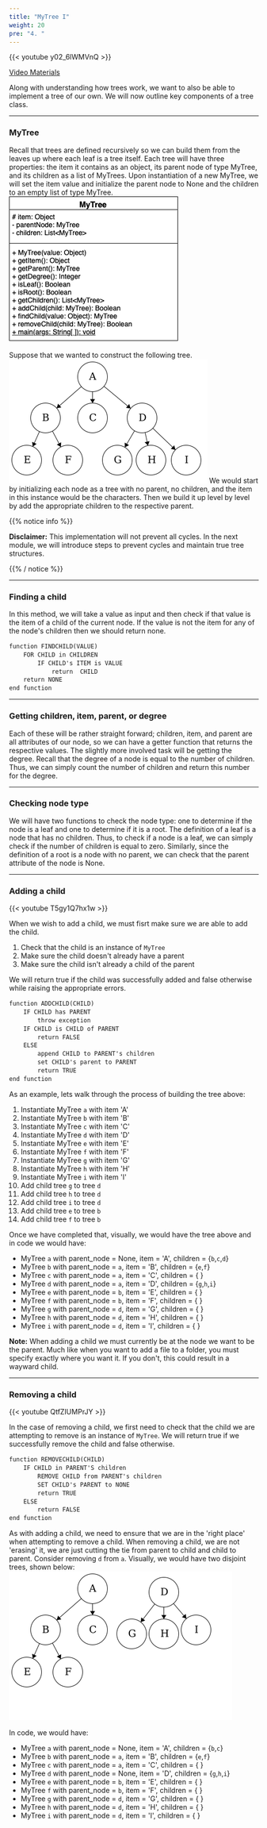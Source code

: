 ```yaml
---
title: "MyTree I"
weight: 20
pre: "4. "
---
```

{{< youtube y02_6lWMVnQ  >}}

[Video Materials](video)

Along with understanding how trees work, we want to also be able to implement a tree of our own. We will now outline key components of a tree class. 

---

### MyTree
Recall that trees are defined recursively so we can build them from the leaves up where each leaf is a tree itself. Each tree will have three properties: the item it contains as an object, its parent node of type MyTree, and its children as a list of MyTrees. Upon instantiation of a new MyTree, we will set the item value and initialize the parent node to None and the children to an empty list of type MyTree. 
![UML](/images/2/tree_uml.png)




Suppose that we wanted to construct the following tree.
![Tree](/images/2/2Tree_Implementation.png)
We would start by initializing each node as a tree with no parent, no children, and the item in this instance would be the characters. Then we build it up level by level by add the appropriate children to the respective parent.

{{% notice info %}}

**Disclaimer:** This implementation will not prevent all cycles. In the next module, we will introduce steps to prevent cycles and maintain true tree structures.

{{% / notice %}}

---

### Finding a child
In this method, we will take a value as input and then check if that value is the item of a child of the current node. If the value is not the item for any of the node's children then we should return none.  

```tex
function FINDCHILD(VALUE)
    FOR CHILD in CHILDREN
        IF CHILD's ITEM is VALUE
            return  CHILD
    return NONE
end function
```

---

### Getting  children, item, parent, or degree
Each of these will be rather straight forward; children, item, and parent are all attributes of our node, so we can have a getter function that returns the respective values. The slightly more involved task will be getting the degree. Recall that the degree of a node is equal to the number of children. Thus, we can simply count the number of children and return this number for the degree. 

---

### Checking node type
We will have two functions to check the node type: one to determine if the node is a leaf and one to determine if it is a root. The definition of a leaf is a node that has no children. Thus, to check if a node is a leaf, we can simply check if the number of children is equal to zero. Similarly, since the definition of a root is a node with no parent, we can check that the parent attribute of the node is None. 

---

### Adding a child 

{{< youtube T5gy1Q7hx1w  >}}

When we wish to add a child, we must fisrt make sure we are able to add the child. 

1. Check that the child is an instance of `MyTree`
1. Make sure the child doesn't already have a parent
1. Make sure the child isn't already a child of the parent 

We will return true if the child was successfully added and false otherwise while raising the appropriate errors. 

```tex
function ADDCHILD(CHILD)
    IF CHILD has PARENT
        throw exception
    IF CHILD is CHILD of PARENT
        return FALSE
    ELSE
        append CHILD to PARENT's children
        set CHILD's parent to PARENT
        return TRUE
end function
```

As an example, lets walk through the process of building the tree above: 

1. Instantiate MyTree `a` with item 'A'
1. Instantiate MyTree `b` with item 'B'
1. Instantiate MyTree `c` with item 'C'
1. Instantiate MyTree `d` with item 'D'
1. Instantiate MyTree `e` with item 'E'
1. Instantiate MyTree `f` with item 'F'
1. Instantiate MyTree `g` with item 'G'
1. Instantiate MyTree `h` with item 'H'
1. Instantiate MyTree `i` with item 'I'
1. Add child tree `g` to tree `d`
1. Add child tree `h` to tree `d`
1. Add child tree `i` to tree `d`
1. Add child tree `e` to tree `b`
1. Add child tree `f` to tree `b`

Once we have completed that, visually, we would have the tree above and in code we would have: 

- MyTree `a` with parent_node = None, item = 'A', children = {`b`,`c`,`d`}
- MyTree `b` with parent_node = `a`, item = 'B', children = {`e`,`f`}
- MyTree `c` with parent_node = `a`, item = 'C', children = \{ \}
- MyTree `d` with parent_node = `a`, item = 'D', children = {`g`,`h`,`i`}
- MyTree `e` with parent_node = `b`, item = 'E', children = \{ \}
- MyTree `f` with parent_node = `b`, item = 'F', children = \{ \}
- MyTree `g` with parent_node = `d`, item = 'G', children = \{ \}
- MyTree `h` with parent_node = `d`, item = 'H', children = \{ \}
- MyTree `i` with parent_node = `d`, item = 'I', children = \{ \}

**Note:** When adding a child we must currently be at the node we want to be the parent. Much like when you want to add a file to a folder, you must specify exactly where you want it. If you don't, this could result in a wayward child.

---

### Removing a child

{{< youtube QtfZIUMPrJY  >}}

In the case of removing a child, we first need to check that the child we are attempting to remove is an instance of `MyTree`. We will return true if we successfully remove the child and false otherwise. 

```tex
function REMOVECHILD(CHILD)
    IF CHILD in PARENT'S children
        REMOVE CHILD from PARENT's children
        SET CHILD's PARENT to NONE
        return TRUE
    ELSE
        return FALSE
end function
```

As with adding a child, we need to ensure that we are in the 'right place' when attempting to remove a child. When removing a child, we are not 'erasing' it, we are just cutting the tie from parent to child and child to parent. Consider removing `d` from `a`. Visually, we would have two disjoint trees, shown below:
![Tree 2](/images/2/2Tree_Implementation2.png)

In code, we would have: 

- MyTree `a` with parent_node = None, item = 'A', children = {`b`,`c`}
- MyTree `b` with parent_node = `a`, item = 'B', children = {`e`,`f`}
- MyTree `c` with parent_node = `a`, item = 'C', children = \{ \}
- MyTree `d` with parent_node = None, item = 'D', children = {`g`,`h`,`i`}
- MyTree `e` with parent_node = `b`, item = 'E', children = \{ \}
- MyTree `f` with parent_node = `b`, item = 'F', children = \{ \}
- MyTree `g` with parent_node = `d`, item = 'G', children = \{ \}
- MyTree `h` with parent_node = `d`, item = 'H', children = \{ \}
- MyTree `i` with parent_node = `d`, item = 'I', children = \{ \}



